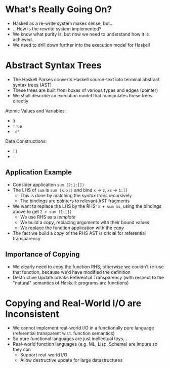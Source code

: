 # What's Really Going On?
- Haskell as a re-write system makes sense, but...
- ...How is the rewrite system implemented?
- We know what purity is, but now we need to understand how it is achieved.
- We need to drill down further into the execution model for Haskell

# Abstract Syntax Trees
- The Haskell Parses converts Haskell source-text into terminal abstract syntax trees (AST)
- These trees are built from boxes of various types and edges (pointer)
- We shall describe an execution model that manipulates these trees directly

Atomic Values and Variables:

- `3`
- `True`
- `'c'`

Data Constructions:

- `[]`
- `:`

## Application Example
- Consider application `sum (2:1:[])`
- The LHS of `sum` is `sum (x:xs)` and bind `x` -> `2`, `xs` -> `1:[]`
    - This is done by matching the *syntax trees* recursively
	- The bindings are pointers to relevant AST fragments
- We want to replace the LHS by the RHS: `x + sum xs`, using the bindings above to get `2 + sum (1:[])`
    - We use RHS as a *template*
	- We build a *copy*, replacing arguments with their bound values
	- We replace the function application with the *copy*
- The fact we build a *copy* of the RHS AST is cricial for referential transparency

## Importance of Copying
- We clearly need to copy the function RHS, otherwise we couldn't re-use that function, because we'd have modified the definition
- Destructive Update breaks Referential Transparency (with respect to the "natural" semantics of Haskell: programs are functions)

# Copying and Real-World I/O are Inconsistent
- We cannot implement real-world I/O in a functionally pure language (referential transparent w.r.t. function semantics)
- So pure functional languages are just inellectual toys...
- Real-world function languages (e.g. ML, Lisp, Scheme) are impure so they can
    - Support real-world I/O
	- Allow destructive update for large datastructures
